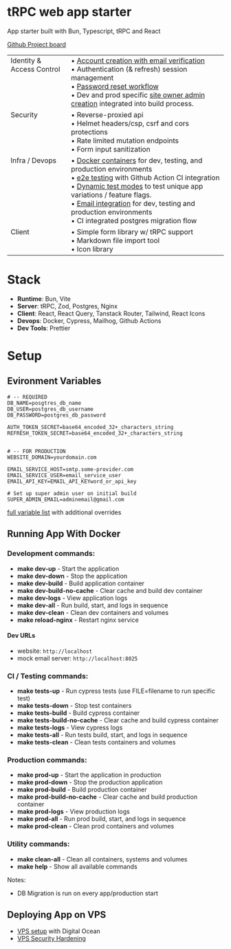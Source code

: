 # tRPC web app starter
App starter built with Bun, Typescript, tRPC and React 

[Github Project board](https://github.com/users/kirinmurphy/projects/2)

<table>
  <tr>
    <td style="vertical-align: top;">Identity & Access Control</td>
    <td>
      • <a href="./docs/auth.md">Account creation with email verification</a><br>
      • Authentication (& refresh) session management<br>
      • <a href="./docs/password_reset.md">Password reset workflow</a><br>
      • Dev and prod specific <a href="./docs/super_admin_setup.md">site owner admin creation</a> integrated into build process.
    </td>
  </tr>
  <tr>
    <td style="vertical-align: top;">Security</td>
    <td>
      • Reverse-proxied api<br>
      • Helmet headers/csp, csrf and cors protections<br>
      • Rate limited mutation endpoints<br>
      • Form input sanitization
    </td>
  </tr>
  <tr>
    <td style="vertical-align: top;">Infra / Devops</td>
    <td>
      • <a href="#running-app-with-docker">Docker containers</a> for dev, testing, and production environments<br>
      • <a href="./cypress/e2e/base/auth_spec.cy.ts">e2e testing</a> with Github Action CI integration <br>
      • <a href="./docs/cypress_options.md">Dynamic test modes</a> to test unique app variations / feature flags. <br>
      • <a href="./docs/email.md">Email integration</a> for dev, testing and production environments<br>
      • CI integrated postgres migration flow
    </td>
  </tr>
  <tr>
    <td style="vertical-align: top;">Client</td>
    <td>
      • Simple form library w/ tRPC support<br>
      • Markdown file import tool<br>
      • Icon library
    </td>
  </tr>
</table>

# Stack
- **Runtime**: Bun, Vite
- **Server**: tRPC, Zod, Postgres, Nginx
- **Client**: React, React Query, Tanstack Router, Tailwind, React Icons
- **Devops**: Docker, Cypress, Mailhog, Github Actions 
- **Dev Tools**: Prettier


# Setup
## Evironment Variables
```env 
# -- REQUIRED
DB_NAME=posgtres_db_name
DB_USER=postgres_db_username
DB_PASSWORD=postgres_db_password

AUTH_TOKEN_SECRET=base64_encoded_32+_characters_string
REFRESH_TOKEN_SECRET=base64_encoded_32+_characters_string


# -- FOR PRODUCTION
WEBSITE_DOMAIN=yourdomain.com

EMAIL_SERVICE_HOST=smtp.some-provider.com
EMAIL_SERVICE_USER=email_service_user
EMAIL_API_KEY=EMAIL_API_KEYword_or_api_key

# Set up super admin user on initial build
SUPER_ADMIN_EMAIL=adminemail@gmail.com
``` 
[full variable list](./.env.example) with additional overrides


## Running App With Docker
### Development commands:
- **make dev-up**                 - Start the application 
- **make dev-down**               - Stop the application
- **make dev-build**              - Build application container
- **make dev-build-no-cache**     - Clear cache and build dev container
- **make dev-logs**               - View application logs
- **make dev-all**                - Run build, start, and logs in sequence
- **make dev-clean**              - Clean dev containers and volumes
- **make reload-nginx**           - Restart nginx service

#### Dev URLs
- website: `http://localhost`     
- mock email server: `http://localhost:8025`


### CI / Testing commands:
- **make tests-up**               - Run cypress tests (use FILE=filename to run specific test)
- **make tests-down**             - Stop test containers
- **make tests-build**            - Build cypress container
- **make tests-build-no-cache**   - Clear cache and build cypress container
- **make tests-logs**             - View cypress logs
- **make tests-all**              - Run tests build, start, and logs in sequence
- **make tests-clean**            - Clean tests containers and volumes

### Production commands:
- **make prod-up**                - Start the application in production
- **make prod-down**              - Stop the production application
- **make prod-build**             - Build production container
- **make prod-build-no-cache**    - Clear cache and build production container
- **make prod-logs**              - View production logs
- **make prod-all**               - Run prod build, start, and logs in sequence
- **make prod-clean**             - Clean prod containers and volumes

### Utility commands:
- **make clean-all**              - Clean all containers, systems and volumes
- **make help**                   - Show all available commands

Notes: 
- DB Migration is run on every app/production start


## Deploying App on VPS
- [VPS setup](./docs/vps/vps_setup.md) with Digital Ocean
- [VPS Security Hardening](./docs/vps/vps_hardening.md)
